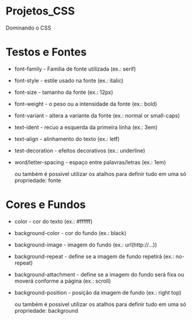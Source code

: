 # Projetos_CSS

 Dominando o CSS

 # Testos e Fontes

 * font-family - Família de fonte utilizada (ex.: serif)
 * font-style - estile usado na fonte (ex.: italic)
 * font-size - tamanho da fonte (ex.: 12px)
 * font-weight - o peso ou a intensidade da fonte (ex.: bold)
 * font-variant - altera a variante da fonte (ex.: normal or small-caps)
 * text-ident - recuo a esquerda da primeira linha (ex.: 3em)
 * text-align - alinhamento do texto (ex.: letf)
 * test-decoration - efeitos decorativos (ex.: underline)
 * word/letter-spacing - espaço entre palavras/letras (ex.: 1em)

   ou também é possivel utilizar os atalhos para definir tudo em uma só propriedade: fonte

 # Cores e Fundos

 * color - cor do texto (ex.: #ffffff)
 * background-color - cor do fundo (ex.: black)
 * background-image - imagem do fundo (ex.: url(http://...))
 * background-repeat - define se a imagem de fundo repetirá (ex.: no-repeat)
 * background-attachment - define se a imagem do fundo será fixa ou moverá conforme 
                            a página (ex.: scroll)
 * background-position - posição da imagem de fundo (ex.: right top)

   ou também é possivel utilizar os atalhos para definir tudo em uma só propriedade: background

